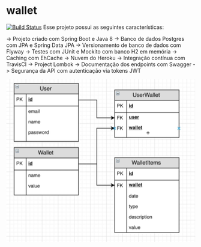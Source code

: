 # wallet
[![Build Status](https://travis-ci.org/michelzarpe/wallet.svg?branch=master)](https://travis-ci.org/michelzarpe/wallet)
Esse projeto possui as seguintes características:

-> Projeto criado com Spring Boot e Java 8
-> Banco de dados Postgres com JPA e Spring Data JPA
-> Versionamento de banco de dados com Flyway
-> Testes com JUnit e Mockito com banco H2 em memória
-> Caching com EhCache
-> Nuvem do Heroku
-> Integração contínua com TravisCI
-> Project Lombok
-> Documentação dos endpoints com Swagger
-> Segurança da API com autenticação via tokens JWT

![Screenshot](1.png)
